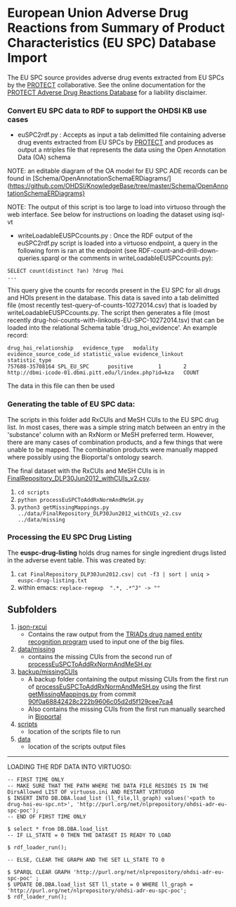 European Union Adverse Drug Reactions from Summary of Product Characteristics (EU SPC) Database Import 
=============================================================================================

The EU SPC source provides adverse drug events extracted from EU SPCs
by the [PROTECT](http://www.imi-protect.eu/about.shtml)
collaborative. See the online documentation for the [PROTECT Adverse
Drug Reactions
Database](http://www.imi-protect.eu/adverseDrugReactions.shtml) for a
liability disclaimer.

### Convert EU SPC data to RDF to support the OHDSI KB use cases

- euSPC2rdf.py : Accepts as input a tab delimitted file containing
  adverse drug events extracted from EU SPCs by
  [PROTECT](http://www.imi-protect.eu/adverseDrugReactions.shtml) and
  produces as output a ntriples file that represents the data using
  the Open Annotation Data (OA) schema

NOTE: an editable diagram of the OA model for EU SPC ADE records can
be found in
[Schema/OpenAnnotationSchemaERDiagrams/](https://github.com/OHDSI/KnowledgeBase/tree/master/Schema/OpenAnnotationSchemaERDiagrams}

NOTE: The output of this script is too large to load into virtuoso
through the web interface. See below for instructions on loading the
dataset using isql-vt

- writeLoadableEUSPCcounts.py : Once the RDF output of the
euSPC2rdf.py script is loaded into a virtuoso endpoint, a query in the
following form is ran at the endpoint (see
RDF-count-and-drill-down-queries.sparql or the comments in writeLoadableEUSPCcounts.py): 

```
SELECT count(distinct ?an) ?drug ?hoi
...
```

This query give the counts for records present in the EU SPC for all
drugs and HOIs present in the database. This data is saved into a tab
delimitted file (most recently test-query-of-counts-10272014.csv) that
is loaded by writeLoadableEUSPCcounts.py. The script then generates a
file (most recently drug-hoi-counts-with-linkouts-EU-SPC-10272014.tsv) that can be loaded into the relational Schema table
'drug_hoi_evidence'. An example record:

```
drug_hoi_relationship	evidence_type	modality	evidence_source_code_id	statistic_value	evidence_linkout	statistic_type
757688-35708164 SPL_EU_SPC      positive        1       2       http://dbmi-icode-01.dbmi.pitt.edu/l/index.php?id=kza   COUNT
```

The data in this file can then be used 


### Generating the table of EU SPC data:

The scripts in this folder add RxCUIs and MeSH CUIs to the EU SPC drug
list. In most cases, there was a simple string match between an entry
in the 'substance' column with an RxNorm or MeSH preferred
term. However, there are many cases of combination products, and a few
things that were unable to be mapped. The combination products were
manually mapped where possibly using the Bioportal's ontology search.

The final dataset with the RxCUIs and MeSH CUIs is in
[FinalRepository_DLP30Jun2012_withCUIs_v2.csv](https://github.com/OHDSI/KnowledgeBase/blob/master/EuSPC/data/FinalRepository_DLP30Jun2012_withCUIs_v2.csv).

1. `cd scripts`
2. `python processEuSPCToAddRxNormAndMeSH.py`
3. `python3 getMissingMappings.py ../data/FinalRepository_DLP30Jun2012_withCUIs_v2.csv ../data/missing`

### Processing the EU SPC Drug Listing

The **euspc-drug-listing** holds drug names for single ingredient drugs
listed in the adverse event table. This was created by:

1. `cat FinalRepository_DLP30Jun2012.csv| cut -f3 | sort | uniq > euspc-drug-listing.txt`
2. within emacs:
`replace-regexp  ".*, .*^J" -> ""`


## Subfolders
1. [json-rxcui](https://github.com/OHDSI/KnowledgeBase/tree/master/EuSPC/json-rxcui)
	- Contains the raw output from the [TRIADs drug named entity recognition program](https://swat-4-med-safety.googlecode.com/svn/trunk/u-of-pitt-SPL-drug-NER) used to input one of the big files.
2. [data/missing](https://github.com/OHDSI/KnowledgeBase/tree/master/EuSPC/data/missing)
	- contains the missing CUIs from the second run of [processEuSPCToAddRxNormAndMeSH.py](https://github.com/OHDSI/KnowledgeBase/blob/master/EuSPC/processEuSPCToAddRxNormAndMeSH.py)
3. [backup/missingCUIs](https://github.com/OHDSI/KnowledgeBase/tree/master/EuSPC/backup/missingCUIs)
	- A backup folder containing the output missing CUIs from the first run of [processEuSPCToAddRxNormAndMeSH.py](https://github.com/OHDSI/KnowledgeBase/blob/d2af5e16c2b6f05d59664b93457f90f90da83dea/EuSPC/processEuSPCToAddRxNormAndMeSH.py) using the first [getMissingMappings.py](https://github.com/OHDSI/KnowledgeBase/blob/d933222eca84247c7dcbcc03d203141fb3d98198/EuSPC/getMissingMappings.py) from commit [90f0a68842428c222b9606c05d2d5f129cee7ca4](https://github.com/OHDSI/KnowledgeBase/commit/90f0a68842428c222b9606c05d2d5f129cee7ca4)
	- Also contains the missing CUIs from the first run manually searched in [Bioportal](http://bioportal.bioontology.org/search?opt=advanced)
4. [scripts](https://github.com/OHDSI/KnowledgeBase/tree/master/EuSPC/scripts)
	- location of the scripts file to run
5. [data](https://github.com/OHDSI/KnowledgeBase/tree/master/EuSPC/data)
	- location of the scripts output files


------------------------------------------------------------

LOADING THE RDF DATA INTO VIRTUOSO:
```
-- FIRST TIME ONLY 
-- MAKE SURE THAT THE PATH WHERE THE DATA FILE RESIDES IS IN THE DirsAllowed LIST OF virtuoso.ini AND RESTART VIRTUOSO
$ INSERT INTO DB.DBA.load_list (ll_file,ll_graph) values('<path to drug-hoi-eu-spc.nt>', 'http://purl.org/net/nlprepository/ohdsi-adr-eu-spc-poc');
-- END OF FIRST TIME ONLY

$ select * from DB.DBA.load_list
-- IF LL_STATE = 0 THEN THE DATASET IS READY TO LOAD

$ rdf_loader_run();

-- ELSE, CLEAR THE GRAPH AND THE SET LL_STATE TO 0

$ SPARQL CLEAR GRAPH 'http://purl.org/net/nlprepository/ohdsi-adr-eu-spc-poc' ;
$ UPDATE DB.DBA.load_list SET ll_state = 0 WHERE ll_graph = 'http://purl.org/net/nlprepository/ohdsi-adr-eu-spc-poc';
$ rdf_loader_run();
```